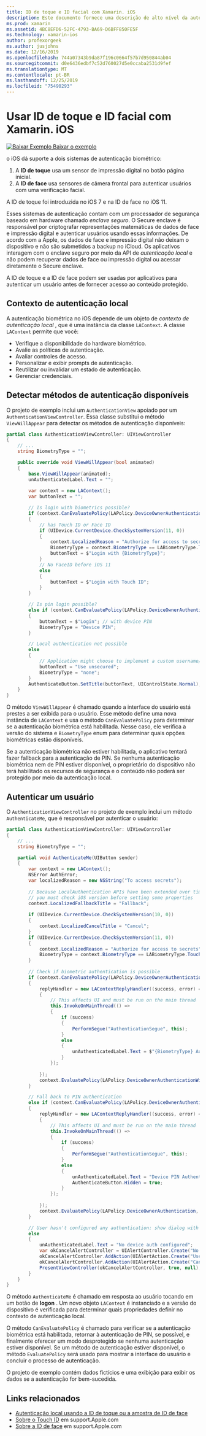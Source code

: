 ```yaml
---
title: ID de toque e ID facial com Xamarin. iOS
description: Este documento fornece uma descrição de alto nível da autenticação biométrica no iOS.
ms.prod: xamarin
ms.assetid: 4BC8EFD6-52FC-4793-BA69-D6BFF850FE5F
ms.technology: xamarin-ios
author: profexorgeek
ms.author: jusjohns
ms.date: 12/16/2019
ms.openlocfilehash: 744a07343b9da87f196c0664f57b7d950844ab04
ms.sourcegitcommit: d0e6436edbf7c52d760027d5e0ccaba2531d9fef
ms.translationtype: MT
ms.contentlocale: pt-BR
ms.lasthandoff: 12/25/2019
ms.locfileid: "75490293"
---
```

# <a name="use-touch-id-and-face-id-with-xamarinios"></a>Usar ID de toque e ID facial com Xamarin. iOS

[![Baixar Exemplo](~/media/shared/download.png) Baixar o exemplo](https://docs.microsoft.com/samples/xamarin/ios-samples/ios11-faceidsample/)

o iOS dá suporte a dois sistemas de autenticação biométrico:

1. A **ID de toque** usa um sensor de impressão digital no botão página inicial.
1. A **ID de face** usa sensores de câmera frontal para autenticar usuários com uma verificação facial.

A ID de toque foi introduzida no iOS 7 e na ID de face no iOS 11.

Esses sistemas de autenticação contam com um processador de segurança baseado em hardware chamado _enclave seguro_. O Secure enclave é responsável por criptografar representações matemáticas de dados de face e impressão digital e autenticar usuários usando essas informações. De acordo com a Apple, os dados de face e impressão digital não deixam o dispositivo e não são submetidos a backup no iCloud. Os aplicativos interagem com o enclave seguro por meio da API de _autenticação local_ e não podem recuperar dados de face ou impressão digital ou acessar diretamente o Secure enclave.

A ID de toque e a ID de face podem ser usadas por aplicativos para autenticar um usuário antes de fornecer acesso ao conteúdo protegido.

## <a name="local-authentication-context"></a>Contexto de autenticação local

A autenticação biométrica no iOS depende de um objeto de _contexto de autenticação local_ , que é uma instância da classe `LAContext`. A classe `LAContext` permite que você:

- Verifique a disponibilidade do hardware biométrico.
- Avalie as políticas de autenticação.
- Avaliar controles de acesso.
- Personalizar e exibir prompts de autenticação.
- Reutilizar ou invalidar um estado de autenticação.
- Gerenciar credenciais.

## <a name="detect-available-authentication-methods"></a>Detectar métodos de autenticação disponíveis

O projeto de exemplo inclui um `AuthenticationView` apoiado por um `AuthenticationViewController`. Essa classe substitui o método `ViewWillAppear` para detectar os métodos de autenticação disponíveis:

```csharp
partial class AuthenticationViewController: UIViewController
{
    // ...
    string BiometryType = "";

    public override void ViewWillAppear(bool animated)
    {
        base.ViewWillAppear(animated);
        unAuthenticatedLabel.Text = "";
    
        var context = new LAContext();
        var buttonText = "";

        // Is login with biometrics possible?
        if (context.CanEvaluatePolicy(LAPolicy.DeviceOwnerAuthenticationWithBiometrics, out var authError1))
        {
            // has Touch ID or Face ID
            if (UIDevice.CurrentDevice.CheckSystemVersion(11, 0))
            {
                context.LocalizedReason = "Authorize for access to secrets"; // iOS 11
                BiometryType = context.BiometryType == LABiometryType.TouchId ? "Touch ID" : "Face ID";
                buttonText = $"Login with {BiometryType}";
            }
            // No FaceID before iOS 11
            else
            {
                buttonText = $"Login with Touch ID";
            }
        }

        // Is pin login possible?
        else if (context.CanEvaluatePolicy(LAPolicy.DeviceOwnerAuthentication, out var authError2))
        {
            buttonText = $"Login"; // with device PIN
            BiometryType = "Device PIN";
        }

        // Local authentication not possible
        else
        {
            // Application might choose to implement a custom username/password
            buttonText = "Use unsecured";
            BiometryType = "none";
        }
        AuthenticateButton.SetTitle(buttonText, UIControlState.Normal);
    }
}
```

O método `ViewWillAppear` é chamado quando a interface do usuário está prestes a ser exibida para o usuário. Esse método define uma nova instância de `LAContext` e usa o método `CanEvaluatePolicy` para determinar se a autenticação biométrica está habilitada. Nesse caso, ele verifica a versão do sistema e `BiometryType` enum para determinar quais opções biométricas estão disponíveis.

Se a autenticação biométrica não estiver habilitada, o aplicativo tentará fazer fallback para a autenticação de PIN. Se nenhuma autenticação biométrica nem de PIN estiver disponível, o proprietário do dispositivo não terá habilitado os recursos de segurança e o conteúdo não poderá ser protegido por meio da autenticação local.

## <a name="authenticate-a-user"></a>Autenticar um usuário

O `AuthenticationViewController` no projeto de exemplo inclui um método `AuthenticateMe`, que é responsável por autenticar o usuário:

```csharp
partial class AuthenticationViewController: UIViewController
{
    // ...
    string BiometryType = "";

    partial void AuthenticateMe(UIButton sender)
    {
        var context = new LAContext();
        NSError AuthError;
        var localizedReason = new NSString("To access secrets");
    
        // Because LocalAuthentication APIs have been extended over time,
        // you must check iOS version before setting some properties
        context.LocalizedFallbackTitle = "Fallback";
    
        if (UIDevice.CurrentDevice.CheckSystemVersion(10, 0))
        {
            context.LocalizedCancelTitle = "Cancel";
        }
        if (UIDevice.CurrentDevice.CheckSystemVersion(11, 0))
        {
            context.LocalizedReason = "Authorize for access to secrets";
            BiometryType = context.BiometryType == LABiometryType.TouchId ? "TouchID" : "FaceID";
        }
    
        // Check if biometric authentication is possible
        if (context.CanEvaluatePolicy(LAPolicy.DeviceOwnerAuthenticationWithBiometrics, out AuthError))
        {
            replyHandler = new LAContextReplyHandler((success, error) =>
            {
                // This affects UI and must be run on the main thread
                this.InvokeOnMainThread(() =>
                {
                    if (success)
                    {
                        PerformSegue("AuthenticationSegue", this);
                    }
                    else
                    {
                        unAuthenticatedLabel.Text = $"{BiometryType} Authentication Failed";
                    }
                });
    
            });
            context.EvaluatePolicy(LAPolicy.DeviceOwnerAuthenticationWithBiometrics, localizedReason, replyHandler);
        }

        // Fall back to PIN authentication
        else if (context.CanEvaluatePolicy(LAPolicy.DeviceOwnerAuthentication, out AuthError))
        {
            replyHandler = new LAContextReplyHandler((success, error) =>
            {
                // This affects UI and must be run on the main thread
                this.InvokeOnMainThread(() =>
                {
                    if (success)
                    {
                        PerformSegue("AuthenticationSegue", this);
                    }
                    else
                    {
                        unAuthenticatedLabel.Text = "Device PIN Authentication Failed";
                        AuthenticateButton.Hidden = true;
                    }
                });
    
            });
            context.EvaluatePolicy(LAPolicy.DeviceOwnerAuthentication, localizedReason, replyHandler);
        }

        // User hasn't configured any authentication: show dialog with options
        else
        {
            unAuthenticatedLabel.Text = "No device auth configured";
            var okCancelAlertController = UIAlertController.Create("No authentication", "This device does't have authentication configured.", UIAlertControllerStyle.Alert);
            okCancelAlertController.AddAction(UIAlertAction.Create("Use unsecured", UIAlertActionStyle.Default, alert => PerformSegue("AuthenticationSegue", this)));
            okCancelAlertController.AddAction(UIAlertAction.Create("Cancel", UIAlertActionStyle.Cancel, alert => Console.WriteLine("Cancel was clicked")));
            PresentViewController(okCancelAlertController, true, null);
        }
    } 
}
```

O método `AuthenticateMe` é chamado em resposta ao usuário tocando em um botão de **logon** . Um novo objeto `LAContext` é instanciado e a versão do dispositivo é verificada para determinar quais propriedades definir no contexto de autenticação local.

O método `CanEvaluatePolicy` é chamado para verificar se a autenticação biométrica está habilitada, retornar à autenticação de PIN, se possível, e finalmente oferecer um modo desprotegido se nenhuma autenticação estiver disponível. Se um método de autenticação estiver disponível, o método `EvaluatePolicy` será usado para mostrar a interface do usuário e concluir o processo de autenticação.

O projeto de exemplo contém dados fictícios e uma exibição para exibir os dados se a autenticação for bem-sucedida.

## <a name="related-links"></a>Links relacionados

- [Autenticação local usando a ID de toque ou a amostra de ID de face](https://docs.microsoft.com/samples/xamarin/ios-samples/ios11-faceidsample/)
- [Sobre o Touch ID](https://support.apple.com/en-us/HT204587) em support.Apple.com
- [Sobre a ID de face](https://support.apple.com/en-us/HT208108) em support.Apple.com

